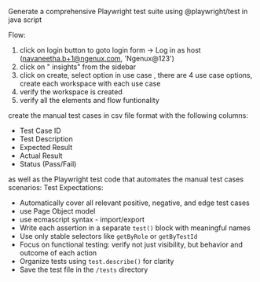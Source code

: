 Generate a comprehensive Playwright test suite using @playwright/test in java script  


Flow:
1. click on login button to goto login form -> Log in as host (navaneetha.b+1@ngenux.com, 'Ngenux@123')
2. click on " insights" from the sidebar
3. click on create, select option in use case , there are 4 use case options, create each workspace with each use case
4. verify the workspace is created 
5. verify all the elements and flow funtionality



create the manual test cases in csv file format with the following columns:
- Test Case ID
- Test Description
- Expected Result
- Actual Result
- Status (Pass/Fail)

as well as the Playwright test code that automates the manual test cases scenarios:
Test Expectations:
- Automatically cover all relevant positive, negative, and edge test cases
- use Page Object model 
- use ecmascript syntax - import/export
- Write each assertion in a separate `test()` block with meaningful names
- Use only stable selectors like `getByRole` or `getByTestId`
- Focus on functional testing: verify not just visibility, but behavior and outcome of each action
- Organize tests using `test.describe()` for clarity
- Save the test file in the `/tests` directory
